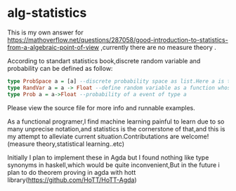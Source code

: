 
# alg-statistics
This is my own answer for  https://mathoverflow.net/questions/287058/good-introduction-to-statistics-from-a-algebraic-point-of-view ,currently there are no measure theory .

According to standart statistics book,discrete random variable and probability can be defined as follow:
```haskell
type ProbSpace a = [a] --discrete probability space as list.Here a is the parameterized event type
type RandVar a = a -> Float --define random variable as a function whose codomain is number
type Prob a = a->Float --probability of a event of type a
```
Please view the source file for more info and runnable examples.

As a functional programer,I find machine learning painful to learn due to so many unprecise notation,and statistics is the cornerstone of that,and this is my attempt to alleviate current situation.Contributations are welcome!(measure theory,statistical learning..etc)

Initially I plan to implement these in Agda but I found nothing like type synonyms in haskell,which would be quite inconvenient,But in the future i plan to do theorem proving in agda with hott library(https://github.com/HoTT/HoTT-Agda)
